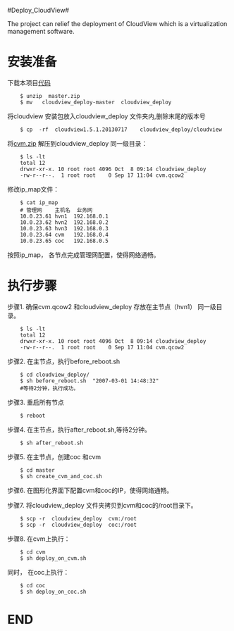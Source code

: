 #Deploy_CloudView#

The project can relief the deployment of CloudView which is a virtualization management software.

安装准备
=============

下载本项目[代码](https://github.com/shalk/cloudview_deploy/archive/master.zip) 

		$ unzip  master.zip
		$ mv   cloudview_deploy-master  cloudview_deploy

将cloudview 安装包放入cloudview_deploy 文件夹内,删除末尾的版本号

		$ cp  -rf  cloudview1.5.1.20130717    cloudview_deploy/cloudview

将[cvm.zip](http://pan.baidu.com/s/1pBAso) 解压到cloudview_deploy 同一级目录：

		$ ls -lt
		total 12
		drwxr-xr-x. 10 root root 4096 Oct  8 09:14 cloudview_deploy
		-rw-r--r--.  1 root root    0 Sep 17 11:04 cvm.qcow2

修改ip_map文件：

		$ cat ip_map
		# 管理网    主机名  业务网
		10.0.23.61 hvn1  192.168.0.1       
		10.0.23.62 hvn2  192.168.0.2
		10.0.23.63 hvn3  192.168.0.3
		10.0.23.64 cvm   192.168.0.4
		10.0.23.65 coc   192.168.0.5

按照ip_map， 各节点完成管理网配置，使得网络通畅。


执行步骤
===========

步骤1. 确保cvm.qcow2 和cloudview_deploy 存放在主节点（hvn1） 同一级目录。

		$ ls -lt
		total 12
		drwxr-xr-x. 10 root root 4096 Oct  8 09:14 cloudview_deploy
		-rw-r--r--.  1 root root    0 Sep 17 11:04 cvm.qcow2
步骤2. 在主节点，执行before_reboot.sh
		
		$ cd cloudview_deploy/
		$ sh before_reboot.sh  "2007-03-01 14:48:32"
        #等待2分钟，执行成功。

步骤3. 重启所有节点
		
		$ reboot

步骤4. 在主节点，执行after_reboot.sh,等待2分钟。
	
		
		$ sh after_reboot.sh 
步骤5. 在主节点，创建coc 和cvm
		
		$ cd master
		$ sh create_cvm_and_coc.sh

步骤6. 在图形化界面下配置cvm和coc的IP，使得网络通畅。


步骤7. 将cloudview_deploy 文件夹拷贝到cvm和coc的/root目录下。

		$ scp -r  cloudview_deploy  cvm:/root
		$ scp -r  cloudview_deploy  coc:/root
		
步骤8. 在cvm上执行：
	   
		$ cd cvm
		$ sh deploy_on_cvm.sh
	  
同时，  在coc上执行：

		$ cd coc
		$ sh deploy_on_coc.sh
      

END
=====
